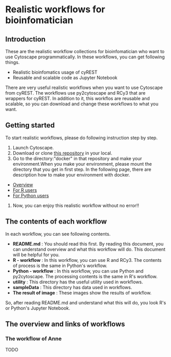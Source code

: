 # Realistic workflows for bioinfomatician

## Introduction

These are the realistic workflow collections for bioinfomatician who want to use Cytoscape programmatically. In these workflows, you can get following things.

* Realistic bioinfomatics usage of cyREST
* Reusable and scalable code as Jupyter Notebook

There are very useful realistic workflows when you want to use Cytoscape from cyREST. The workflows use py2cytoscape and RCy3 that are wrappers for cyREST. In addition to it, this workflos are reusable and scalable, so you can download and change these workflows to what you want.

## Getting started

To start realistic workflows, please do following instruction step by step.

1. Launch Cytoscape.
1. Download or clone [this repository](https://github.com/idekerlab/cyrest-examples) in your local.
1. Go to the directory:"docker" in that repository and make your environment.When you make your environment, please mount the directory that you get in first step. In the following page, there are description how to make your environment with docker.
  * [Overview](https://github.com/idekerlab/cyrest-examples/tree/master/docker)
  * [For R users](https://github.com/idekerlab/cyrest-examples/tree/master/docker/R)
  * [For Python users](https://github.com/idekerlab/cyrest-examples/tree/master/docker/python)
1. Now, you can enjoy this realistic workflow without no error!!


## The contents of each workflow

In each workflow, you can see following contents.

* **README.md** : You should read this first. By reading this document, you can understand overview and what this workflow will do. This document will be helpful for you.
* **R - workflow** : In this workflow, you can use R and RCy3. The contents of process is the same in Python's workflow.
* **Python - workflow** : In this workflow, you can use Python and py2cytoscape. The processing contents is the same in R's workflow.
* **utility** : This directory has the useful utility used in workflows.
* **sampleData** : This directory has data used in workflows.
* **The result of image** : These images show the results of workflow.

So, after reading README.md and understand what this will do, you look R's or Python's Jupyter Notebook.

## The overview and links of workflows

### The workflow of Anne

TODO
